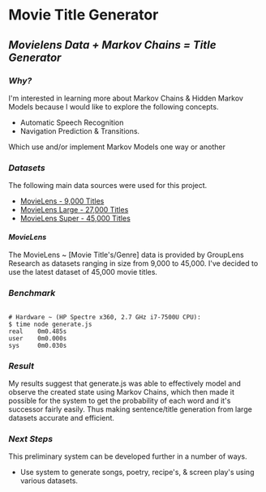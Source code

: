 # Movie Title Generator

## *Movielens Data + Markov Chains = Title Generator*


### *Why?*

I'm interested in learning more about Markov Chains & Hidden Markov Models because I would like to explore the following concepts.
 - Automatic Speech Recognition
 - Navigation Prediction & Transitions.

Which use and/or implement Markov Models one way or another

### *Datasets*

The following main data sources were used for this project.

- [MovieLens - 9,000 Titles](http://grouplens.org/datasets/movielens/)
- [MovieLens Large - 27,000 Titles](http://grouplens.org/datasets/movielens/20m/)
- [MovieLens Super - 45,000 Titles](http://grouplens.org/datasets/movielens/latest/)

#### *MovieLens*

The MovieLens ~ [Movie Title's/Genre] data is provided by GroupLens Research as datasets ranging in size from 9,000 to 45,000. I've decided to use the latest dataset of 45,000 movie titles.

### *Benchmark*

```

# Hardware ~ (HP Spectre x360, 2.7 GHz i7-7500U CPU):
$ time node generate.js
real    0m0.485s
user    0m0.000s
sys     0m0.030s

```

<!-- ### *Implementation*

#### *Logic* -->


### *Result*

My results suggest that generate.js was able to effectively model and observe the created state using Markov Chains, which then made it possible for the system to get the probability of each word and it's successor fairly easily. Thus making sentence/title generation from large datasets accurate and efficient.

### *Next Steps*

This preliminary system can be developed further in a number of ways.

- Use system to generate songs, poetry, recipe's, & screen play's using various datasets.
